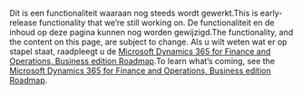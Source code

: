 <span data-ttu-id="8d88a-101">Dit is een functionaliteit waaraan nog steeds wordt gewerkt.</span><span class="sxs-lookup"><span data-stu-id="8d88a-101">This is early-release functionality that we’re still working on.</span></span> <span data-ttu-id="8d88a-102">De functionaliteit en de inhoud op deze pagina kunnen nog worden gewijzigd.</span><span class="sxs-lookup"><span data-stu-id="8d88a-102">The functionality, and the content on this page, are subject to change.</span></span> <span data-ttu-id="8d88a-103">Als u wilt weten wat er op stapel staat, raadpleegt u de [Microsoft Dynamics 365 for Finance and Operations, Business edition Roadmap](https://go.microsoft.com/fwlink/?linkid=842139).</span><span class="sxs-lookup"><span data-stu-id="8d88a-103">To learn what’s coming, see the [Microsoft Dynamics 365 for Finance and Operations, Business edition Roadmap](https://go.microsoft.com/fwlink/?linkid=842139).</span></span>
